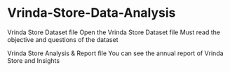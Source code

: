 # Vrinda-Store-Data-Analysis
Vrinda Store Dataset file
Open the Vrinda Store Dataset file
Must read the objective and questions of the dataset

Vrinda Store Analysis & Report file
You can see the annual report of Vrinda Store and Insights
